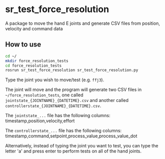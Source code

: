 # sr_test_force_resolution

A package to move the hand E joints and generate CSV files from position, velocity and command data

## How to use

```bash
cd ~/
mkdir force_resolution_tests
cd force_resolution_tests
rosrun sr_test_force_resolution sr_test_force_resolution.py
```

Type the joint you wish to move/test (e.g. `ffj3`). 

The joint will move and the program will generate two CSV files in `~/force_resolution_tests`, one called `jointstate_{JOINTNAME}_{DATETIME}.csv` and another called `controllerstate_{JOINTNAME}_{DATETIME}.csv`.

The `jointstate_...` file has the following columns:      timestamp,position,velocity,effort

The `controllerstate_...` file has the following columns: timestamp,command,setpoint,process_value,process_value_dot

Alternatively, instead of typing the joint you want to test, you can type the letter 'a' and press enter to perform tests on all of the hand joints.
